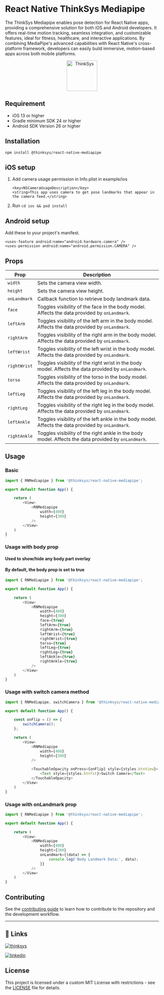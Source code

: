 # React Native ThinkSys Mediapipe

The ThinkSys Mediapipe enables pose detection for React Native apps, providing a comprehensive solution for both iOS and Android developers. It offers real-time motion tracking, seamless integration, and customizable features, ideal for fitness, healthcare, and interactive applications. By combining MediaPipe's advanced capabilities with React Native's cross-platform framework, developers can easily build immersive, motion-based apps across both mobile platforms.

<p align="center">
<img src="https://i.ibb.co/L1FNt92/thinksys-logo.png" height="100" alt="ThinkSys" />
</p>

## Requirement
* iOS 13 or higher
* Gradle minimum SDK 24 or higher
* Android SDK Version 26 or higher


## Installation
```
npm install @thinksys/react-native-mediapipe
```

## iOS setup
1. Add camera usage permission in Info.plist in example/ios
    ```
    <key>NSCameraUsageDescription</key>
	<string>This app uses camera to get pose landmarks that appear in the camera feed.</string>
    ```
   
2. Run ```cd ios && pod install```


## Android setup
Add these to your project's manifest.

```
<uses-feature android:name="android.hardware.camera" />
<uses-permission android:name="android.permission.CAMERA" />
```

## Props

| Prop        | Description                                                                                     |
|-------------|-------------------------------------------------------------------------------------------------|
| `width`     | Sets the camera view width.                                                                      |
| `height`    | Sets the camera view height.                                                                     |
| `onLandmark`| Callback function to retrieve body landmark data.                                                |
| `face`      | Toggles visibility of the face in the body model. Affects the data provided by `onLandmark`.      |
| `leftArm`   | Toggles visibility of the left arm in the body model. Affects the data provided by `onLandmark`.  |
| `rightArm`  | Toggles visibility of the right arm in the body model. Affects the data provided by `onLandmark`. |
| `leftWrist` | Toggles visibility of the left wrist in the body model. Affects the data provided by `onLandmark`.|
| `rightWrist`| Toggles visibility of the right wrist in the body model. Affects the data provided by `onLandmark`.|
| `torso`     | Toggles visibility of the torso in the body model. Affects the data provided by `onLandmark`.     |
| `leftLeg`   | Toggles visibility of the left leg in the body model. Affects the data provided by `onLandmark`.  |
| `rightLeg`  | Toggles visibility of the right leg in the body model. Affects the data provided by `onLandmark`. |
| `leftAnkle` | Toggles visibility of the left ankle in the body model. Affects the data provided by `onLandmark`.|
| `rightAnkle`| Toggles visibility of the right ankle in the body model. Affects the data provided by `onLandmark`.|


## Usage

### Basic

```js
import { RNMediapipe } from '@thinksys/react-native-mediapipe';

export default function App() {

    return (
        <View>
            <RNMediapipe 
                width={400}
                height={300}
            />
        </View>
    )
}
```

### Usage with body prop

#### Used to show/hide any body part overlay
#### By default, the body prop is set to true

```js
import { RNMediapipe } from '@thinksys/react-native-mediapipe';

export default function App() {

    return (
        <View>
            <RNMediapipe 
                width={400}
                height={300}
                face={true}
                leftArm={true}
                rightArm={true}
                leftWrist={true}
                rightWrist={true}
                torso={true}
                leftLeg={true}
                rightLeg={true}
                leftAnkle={true}
                rightAnkle={true}
            />
        </View>
    )
}
```

### Usage with switch camera method

```js
import { RNMediapipe, switchCamera } from '@thinksys/react-native-mediapipe';

export default function App() {

    const onFlip = () => {
        switchCamera();
    };

    return (
        <View>
            <RNMediapipe 
                width={400}
                height={300}
            />

            <TouchableOpacity onPress={onFlip} style={styles.btnView}>
                <Text style={styles.btnTxt}>Switch Camera</Text>
            </TouchableOpacity>
        </View>
    )
}

```

### Usage with onLandmark prop

```js
import { RNMediapipe } from '@thinksys/react-native-mediapipe';

export default function App() {

    return (
        <View>
            <RNMediapipe 
                width={400}
                height={300}
                onLandmark={(data) => {
                    console.log('Body Landmark Data:', data);
                }}
            />
        </View>
    )
}

```

## Contributing

See the [contributing guide](CONTRIBUTING.md) to learn how to contribute to the repository and the development workflow.

---

## 🔗 Links
[![thinksys](https://img.shields.io/badge/my_portfolio-000?style=for-the-badge&logo=ko-fi&logoColor=white)](https://thinksys.com/)

[![linkedin](https://img.shields.io/badge/linkedin-0A66C2?style=for-the-badge&logo=linkedin&logoColor=white)](https://in.linkedin.com/company/thinksys-inc)

## License

This project is licensed under a custom MIT License with restrictions - see the [LICENSE](LICENSE) file for details.
